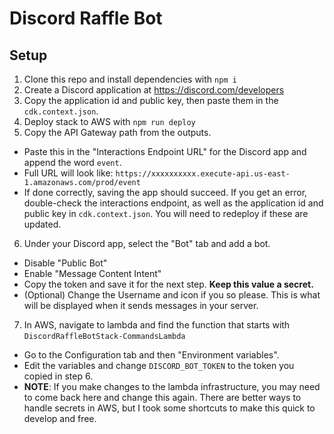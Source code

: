 # Discord Raffle Bot

## Setup

1. Clone this repo and install dependencies with `npm i`
2. Create a Discord application at https://discord.com/developers
3. Copy the application id and public key, then paste them in the `cdk.context.json`.
4. Deploy stack to AWS with `npm run deploy`
5. Copy the API Gateway path from the outputs.
  - Paste this in the "Interactions Endpoint URL" for the Discord app and append the word `event`.
  - Full URL will look like: `https://xxxxxxxxxx.execute-api.us-east-1.amazonaws.com/prod/event`
  - If done correctly, saving the app should succeed. If you get an error, double-check the interactions endpoint, as well as the application id and public key in `cdk.context.json`. You will need to redeploy if these are updated.
6. Under your Discord app, select the "Bot" tab and add a bot.
  - Disable "Public Bot"
  - Enable "Message Content Intent"
  - Copy the token and save it for the next step. **Keep this value a secret.**
  - (Optional) Change the Username and icon if you so please. This is what will be displayed when it sends messages in your server.
7. In AWS, navigate to lambda and find the function that starts with `DiscordRaffleBotStack-CommandsLambda`
  - Go to the Configuration tab and then "Environment variables".
  - Edit the variables and change `DISCORD_BOT_TOKEN` to the token you copied in step 6.
  - **NOTE**: If you make changes to the lambda infrastructure, you may need to come back here and change this again. There are better ways to handle secrets in AWS, but I took some shortcuts to make this quick to develop and free.

